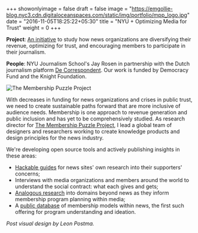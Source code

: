 +++
showonlyimage = false
draft = false
image = "https://emgollie-blog.nyc3.cdn.digitaloceanspaces.com/static/img/portfolio/mpp_logo.jpg"
date = "2016-11-05T18:25:22+05:30"
title = "NYU + Optimizing Media for Trust"
weight = 0
+++

**Project**: [An initiative](https://membershippuzzle.org/) to study how news organizations are diversifying their revenue, optimizing for trust, and encouraging members to participate in their journalism.
<!--more-->

**People**: NYU Journalism School's Jay Rosen in partnership with the Dutch journalism platform [De Correspondent](https://decorrespondent.nl/). Our work is funded by Democracy Fund and the Knight Foundation. 

![The Membership Puzzle Project][1]

With decreases in funding for news organizations and crises in public trust, we need to create sustainable paths forward that are more inclusive of audience needs. Membership is one approach to revenue generation and public inclusion and has yet to be comprehensively studied. As research director for [The Membership Puzzle Project](https://membershippuzzle.org/), I lead a global team of designers and researchers working to create knowledge products and design principles for the news industry. 

We're developing open source tools and actively publishing insights in these areas:

+ [Hackable guides](https://membershippuzzle.org/articles-overview/2017/4/4/hack-our-user-research-material) for news sites' own research into their supporters' concerns;
+ Interviews with media organizations and members around the world to understand the social contract: what each gives and gets;
+ [Analogous research](https://membershippuzzle.org/articles-overview/behavior-first-rules-second) into domains beyond news as they inform membership program planning within media;
+ A [public database](https://membershippuzzle.org/articles-overview/introducing-the-database) of membership models within news, the first such offering for program understanding and ideation.

*Post visual design by Leon Postma.*

[1]: https://emgollie-blog.nyc3.cdn.digitaloceanspaces.com/static/img/portfolio/mpp_overview.png